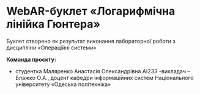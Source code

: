 # WebAR-буклет «Логарифмічна лінійка Гюнтера»
Буклет створено як результат виконання лабораторної роботи з дисципліни «Операційні системи»

**Команда проєкту:**  
- студентка Маляренко Анастасія Олександрівна АІ233
-викладач – Блажко О.А., доцент кафедри інформаційних систем Національного університету «Одеська політехніка» 


